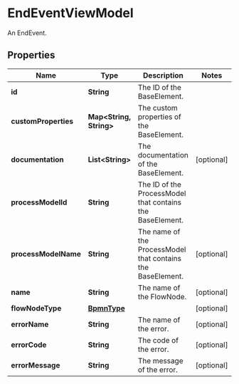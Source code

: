 

# EndEventViewModel

An EndEvent.
## Properties

Name | Type | Description | Notes
------------ | ------------- | ------------- | -------------
**id** | **String** | The ID of the BaseElement. | 
**customProperties** | **Map&lt;String, String&gt;** | The custom properties of the BaseElement. | 
**documentation** | **List&lt;String&gt;** | The documentation of the BaseElement. |  [optional]
**processModelId** | **String** | The ID of the ProcessModel that contains the BaseElement. | 
**processModelName** | **String** | The name of the ProcessModel that contains the BaseElement. |  [optional]
**name** | **String** | The name of the FlowNode. |  [optional]
**flowNodeType** | [**BpmnType**](BpmnType.md) |  |  [optional]
**errorName** | **String** | The name of the error. |  [optional]
**errorCode** | **String** | The code of the error. |  [optional]
**errorMessage** | **String** | The message of the error. |  [optional]



